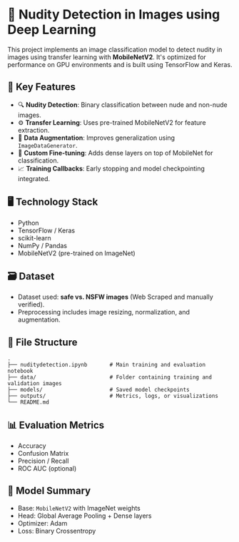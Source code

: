 # 🔞 Nudity Detection in Images using Deep Learning

This project implements an image classification model to detect nudity in images using transfer learning with **MobileNetV2**. It's optimized for performance on GPU environments and is built using TensorFlow and Keras.

## 📌 Key Features

* 🔍 **Nudity Detection**: Binary classification between nude and non-nude images.
* ⚙️ **Transfer Learning**: Uses pre-trained MobileNetV2 for feature extraction.
* 🧪 **Data Augmentation**: Improves generalization using `ImageDataGenerator`.
* 🧠 **Custom Fine-tuning**: Adds dense layers on top of MobileNet for classification.
* 📈 **Training Callbacks**: Early stopping and model checkpointing integrated.

## 🖥️ Technology Stack

* Python
* TensorFlow / Keras
* scikit-learn
* NumPy / Pandas
* MobileNetV2 (pre-trained on ImageNet)

## 🗃️ Dataset

* Dataset used: **safe vs. NSFW images** (Web Scraped and manually verified).
* Preprocessing includes image resizing, normalization, and augmentation.

## 📁 File Structure

```
.
├── nuditydetection.ipynb       # Main training and evaluation notebook
├── data/                       # Folder containing training and validation images
├── models/                     # Saved model checkpoints
├── outputs/                    # Metrics, logs, or visualizations
└── README.md
```


## 📊 Evaluation Metrics

* Accuracy
* Confusion Matrix
* Precision / Recall
* ROC AUC (optional)

## 📌 Model Summary

* Base: `MobileNetV2` with ImageNet weights
* Head: Global Average Pooling + Dense layers
* Optimizer: Adam
* Loss: Binary Crossentropy

